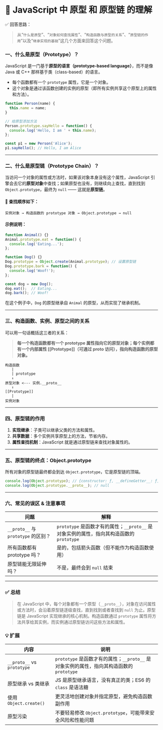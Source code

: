 # 🎯 JavaScript 中 原型 和 原型链 的理解


 ✅ 回答思路：

> 从“`什么是原型`”、“`对象如何查找属性`”、“`构造函数与原型的关系`”、“`原型链的作用`”以及“`继承实现的基础`”这几个方面来回答这个问题。


### 一、什么是原型（Prototype）？

JavaScript 是一门基于**原型的语言（prototype-based language）**，而不是像 Java 或 C++ 那样基于类（class-based）的语言。

- 每个函数都有一个 `prototype` 属性，它是一个对象。
- 这个对象是通过该函数创建的实例的原型（即所有实例共享这个原型上的属性和方法）。

```javascript
function Person(name) {
  this.name = name;
}

// 给原型添加方法
Person.prototype.sayHello = function() {
  console.log('Hello, I am ' + this.name);
};

const p1 = new Person('Alice');
p1.sayHello(); // Hello, I am Alice
```

---

### 二、什么是原型链（Prototype Chain）？

当访问一个对象的属性或方法时，如果该对象本身没有这个属性，JavaScript 引擎会去它的**原型对象**中查找；如果原型也没有，则继续向上查找，直到找到 `Object.prototype`，最终为 `null` —— 这就是**原型链**。

#### 🔁 查找顺序如下：
```
实例对象 → 构造函数的 prototype 对象 → Object.prototype → null
```

#### 示例说明：

```javascript
function Animal() {}
Animal.prototype.eat = function() {
  console.log('Eating...');
};

function Dog() {}
Dog.prototype = Object.create(Animal.prototype); // 设置原型链
Dog.prototype.bark = function() {
  console.log('Woof!');
};

const dog = new Dog();
dog.eat();  // Eating...
dog.bark(); // Woof!
```

在这个例子中，`Dog` 的原型继承自 `Animal` 的原型，从而实现了继承机制。

---

### 三、构造函数、实例、原型之间的关系

可以用一句话概括这三者的关系：

> **每一个构造函数都有一个 prototype 属性指向它的原型对象；每个实例都有一个内部属性 [[Prototype]]（可通过 __proto__ 访问），指向构造函数的原型对象。**

```text
构造函数
   |
   | prototype
   ↓
原型对象 <--- 实例.__proto__
   ↑
[[Prototype]]
   |
实例对象
```

---

### 四、原型链的作用

1. **实现继承**：子类可以继承父类的方法和属性。
2. **共享数据**：多个实例共享原型上的方法，节省内存。
3. **属性查找机制**：JavaScript 就是通过原型链来查找对象属性的。

---

### 五、原型链的终点：Object.prototype

所有对象的原型链最终都会到达 `Object.prototype`，它是原型链的顶端。

```javascript
console.log(Object.prototype); // {constructor: ƒ, __defineGetter__: ƒ, ...}
console.log(Object.prototype.__proto__); // null
```

---

### 六、常见的误区 & 注意事项

| 问题 | 解释 |
|------|------|
| `__proto__` 与 `prototype` 的区别？ | `prototype` 是函数才有的属性；`__proto__` 是对象实例的属性，指向其构造函数的 `prototype` |
| 所有函数都有 prototype 吗？ | 是的，包括箭头函数（但不能作为构造函数使用） |
| 原型链能无限延伸吗？ | 不是，最终会到 `null` 结束 |

---

### ✅ 总结

> 在 JavaScript 中，每个对象都有一个原型（`__proto__`），对象在访问属性或方法时，会沿着原型链逐级查找，直到找到或者查找到 `null` 为止。原型链是 JavaScript 实现继承的核心机制。构造函数通过 `prototype` 属性将方法共享给其实例，而实例通过原型链访问这些方法和属性。


### 💡 扩展

| 内容 | 说明 |
|------|------|
| `__proto__` vs `prototype` | `prototype` 是函数才有的属性；`__proto__` 是对象实例的属性，指向其构造函数的 `prototype` |
| 原型继承 vs 类继承 | JS 是原型继承语言，没有真正的类；ES6 的 `class` 是语法糖 |
| 使用 `Object.create()` | 更灵活地创建对象并指定原型，避免构造函数副作用 |
| 原型污染 | 不要轻易修改 `Object.prototype`，可能带来安全风险和性能问题 |

